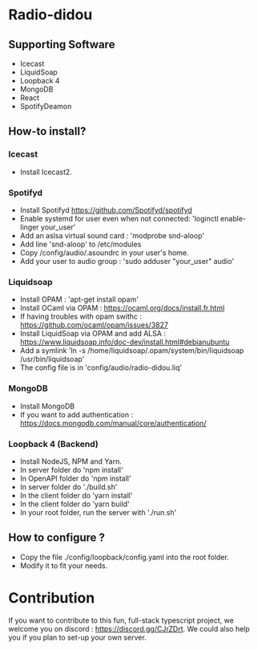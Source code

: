 # Radio-didou

## Supporting Software

- Icecast
- LiquidSoap
- Loopback 4
- MongoDB
- React
- SpotifyDeamon

## How-to install?

### Icecast

- Install Icecast2.

### Spotifyd

- Install Spotifyd https://github.com/Spotifyd/spotifyd
- Enable systemd for user even when not connected: 'loginctl enable-linger your_user'
- Add an aslsa virtual sound card : 'modprobe snd-aloop'
- Add line 'snd-aloop' to /etc/modules
- Copy /config/audio/.asoundrc in your user's home.
- Add your user to audio group : 'sudo adduser "your_user" audio'

### Liquidsoap

- Install OPAM : 'apt-get install opam'
- Install OCaml via OPAM : https://ocaml.org/docs/install.fr.html
- If having troubles with opam swithc :  https://github.com/ocaml/opam/issues/3827
- Install LiquidSoap via OPAM and add ALSA : https://www.liquidsoap.info/doc-dev/install.html#debianubuntu
- Add a symlink 'ln -s /home/liquidsoap/.opam/system/bin/liquidsoap /usr/bin/liquidsoap'
- The config file is in 'config/audio/radio-didou.liq'

### MongoDB

- Install MongoDB
- If you want to add authentication : https://docs.mongodb.com/manual/core/authentication/

### Loopback 4 (Backend)

- Install NodeJS, NPM and Yarn.
- In server folder do 'npm install'
- In OpenAPI folder do 'npm install'
- In server folder do './build.sh'
- In the client folder do 'yarn install'
- In the client folder do 'yarn build'
- In your root folder, run the server with './run.sh'

## How to configure ?
- Copy the file ./config/loopback/config.yaml into the root folder.
- Modify it to fit your needs.

# Contribution

If you want to contribute to this fun, full-stack typescript project, we welcome you on discord : https://discord.gg/CJrZDrt. We could also help you if you plan to set-up your own server.





